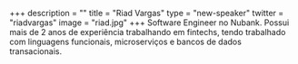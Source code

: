 +++
description = ""
title = "Riad Vargas"
type = "new-speaker"
twitter = "riadvargas"
image = "riad.jpg"
+++
Software Engineer no Nubank. Possui mais de 2 anos de experiência trabalhando em fintechs, tendo trabalhado com linguagens funcionais, microserviços e bancos de dados transacionais.
